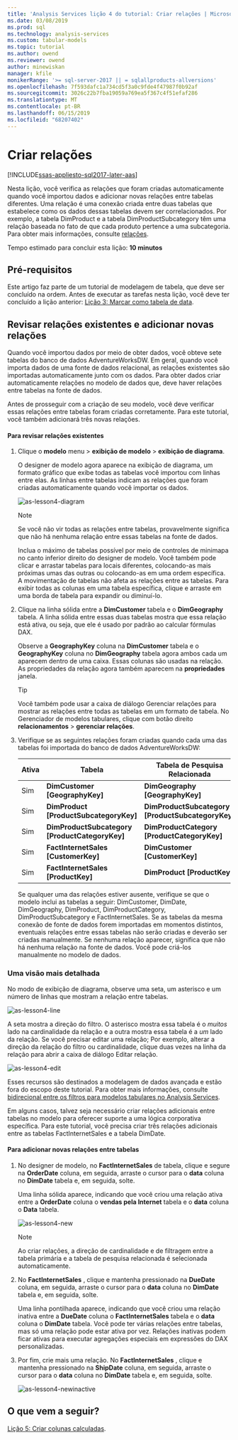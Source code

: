 ```yaml
---
title: 'Analysis Services lição 4 do tutorial: Criar relações | Microsoft Docs'
ms.date: 03/08/2019
ms.prod: sql
ms.technology: analysis-services
ms.custom: tabular-models
ms.topic: tutorial
ms.author: owend
ms.reviewer: owend
author: minewiskan
manager: kfile
monikerRange: '>= sql-server-2017 || = sqlallproducts-allversions'
ms.openlocfilehash: 7f593dafc1a734cd5f3a0c9fde4f47987f0b92af
ms.sourcegitcommit: 3026c22b7fba19059a769ea5f367c4f51efaf286
ms.translationtype: MT
ms.contentlocale: pt-BR
ms.lasthandoff: 06/15/2019
ms.locfileid: "68207402"
---
```

# <a name="create-relationships"></a>Criar relações

[!INCLUDE[ssas-appliesto-sql2017-later-aas](../../includes/ssas-appliesto-sql2017-later-aas.md)]

Nesta lição, você verifica as relações que foram criadas automaticamente quando você importou dados e adicionar novas relações entre tabelas diferentes. Uma relação é uma conexão criada entre duas tabelas que estabelece como os dados dessas tabelas devem ser correlacionados. Por exemplo, a tabela DimProduct e a tabela DimProductSubcategory têm uma relação baseada no fato de que cada produto pertence a uma subcategoria. Para obter mais informações, consulte [relações](../tabular-models/relationships-ssas-tabular.md).
  
Tempo estimado para concluir esta lição: **10 minutos**  
  
## <a name="prerequisites"></a>Pré-requisitos  

Este artigo faz parte de um tutorial de modelagem de tabela, que deve ser concluído na ordem. Antes de executar as tarefas nesta lição, você deve ter concluído a lição anterior: [Lição 3: Marcar como tabela de data](../tutorial-tabular-1400/as-lesson-3-mark-as-date-table.md). 
  
## <a name="review-existing-relationships-and-add-new-relationships"></a>Revisar relações existentes e adicionar novas relações  

Quando você importou dados por meio de obter dados, você obteve sete tabelas do banco de dados AdventureWorksDW. Em geral, quando você importa dados de uma fonte de dados relacional, as relações existentes são importadas automaticamente junto com os dados. Para obter dados criar automaticamente relações no modelo de dados que, deve haver relações entre tabelas na fonte de dados.

Antes de prosseguir com a criação de seu modelo, você deve verificar essas relações entre tabelas foram criadas corretamente. Para este tutorial, você também adicionará três novas relações.  

  
#### <a name="to-review-existing-relationships"></a>Para revisar relações existentes  
  
1.  Clique o **modelo** menu > **exibição de modelo** > **exibição de diagrama**.  

    O designer de modelo agora aparece na exibição de diagrama, um formato gráfico que exibe todas as tabelas você importou com linhas entre elas. As linhas entre tabelas indicam as relações que foram criadas automaticamente quando você importar os dados.
    
    ![as-lesson4-diagram](../tutorial-tabular-1400/media/as-lesson4-diagram.png)
  
    > [!NOTE]
    > Se você não vir todas as relações entre tabelas, provavelmente significa que não há nenhuma relação entre essas tabelas na fonte de dados.

    Inclua o máximo de tabelas possível por meio de controles de minimapa no canto inferior direito do designer de modelo. Você também pode clicar e arrastar tabelas para locais diferentes, colocando-as mais próximas umas das outras ou colocando-as em uma ordem específica. A movimentação de tabelas não afeta as relações entre as tabelas. Para exibir todas as colunas em uma tabela específica, clique e arraste em uma borda de tabela para expandir ou diminuí-lo.  
  
2.  Clique na linha sólida entre a **DimCustomer** tabela e o **DimGeography** tabela. A linha sólida entre essas duas tabelas mostra que essa relação está ativa, ou seja, que ele é usado por padrão ao calcular fórmulas DAX.  
  
    Observe a **GeographyKey** coluna na **DimCustomer** tabela e o **GeographyKey** coluna no **DimGeography** tabela agora ambos cada um aparecem dentro de uma caixa. Essas colunas são usadas na relação. As propriedades da relação agora também aparecem na **propriedades** janela.  
  
    > [!TIP]  
    > Você também pode usar a caixa de diálogo Gerenciar relações para mostrar as relações entre todas as tabelas em um formato de tabela. No Gerenciador de modelos tabulares, clique com botão direito **relacionamentos** > **gerenciar relações**.
  
3.  Verifique se as seguintes relações foram criadas quando cada uma das tabelas foi importada do banco de dados AdventureWorksDW:  
  
    |Ativa|Tabela|Tabela de Pesquisa Relacionada|  
    |----------|---------|------------------------|  
    |Sim|**DimCustomer [GeographyKey]**|**DimGeography [GeographyKey]**|  
    |Sim|**DimProduct [ProductSubcategoryKey]**|**DimProductSubcategory [ProductSubcategoryKey]**|  
    |Sim|**DimProductSubcategory [ProductCategoryKey]**|**DimProductCategory [ProductCategoryKey]**|  
    |Sim|**FactInternetSales [CustomerKey]**|**DimCustomer [CustomerKey]**|  
    |Sim|**FactInternetSales [ProductKey]**|**DimProduct [ProductKey]**|  
  
    Se qualquer uma das relações estiver ausente, verifique se que o modelo inclui as tabelas a seguir: DimCustomer, DimDate, DimGeography, DimProduct, DimProductCategory, DimProductSubcategory e FactInternetSales. Se as tabelas da mesma conexão de fonte de dados forem importadas em momentos distintos, eventuais relações entre essas tabelas não serão criadas e deverão ser criadas manualmente. Se nenhuma relação aparecer, significa que não há nenhuma relação na fonte de dados. Você pode criá-los manualmente no modelo de dados.

### <a name="take-a-closer-look"></a>Uma visão mais detalhada

No modo de exibição de diagrama, observe uma seta, um asterisco e um número de linhas que mostram a relação entre tabelas.

![as-lesson4-line](../tutorial-tabular-1400/media/as-lesson4-line.png)

A seta mostra a direção do filtro. O asterisco mostra essa tabela é o *muitos* lado na cardinalidade da relação e a outra mostra essa tabela é a *um* lado da relação. Se você precisar editar uma relação; Por exemplo, alterar a direção da relação do filtro ou cardinalidade, clique duas vezes na linha da relação para abrir a caixa de diálogo Editar relação.

![as-lesson4-edit](../tutorial-tabular-1400/media/as-lesson4-edit.png)

Esses recursos são destinados a modelagem de dados avançada e estão fora do escopo deste tutorial. Para obter mais informações, consulte [bidirecional entre os filtros para modelos tabulares no Analysis Services](../tabular-models/bi-directional-cross-filters-tabular-models-analysis-services.md).

Em alguns casos, talvez seja necessário criar relações adicionais entre tabelas no modelo para oferecer suporte a uma lógica corporativa específica. Para este tutorial, você precisa criar três relações adicionais entre as tabelas FactInternetSales e a tabela DimDate.  
  
#### <a name="to-add-new-relationships-between-tables"></a>Para adicionar novas relações entre tabelas  
  
1.  No designer de modelo, no **FactInternetSales** de tabela, clique e segure na **OrderDate** coluna, em seguida, arraste o cursor para o **data** coluna no  **DimDate** tabela e, em seguida, solte.  

    Uma linha sólida aparece, indicando que você criou uma relação ativa entre a **OrderDate** coluna o **vendas pela Internet** tabela e o **data** coluna o  **Data** tabela. 
  
      ![as-lesson4-new](../tutorial-tabular-1400/media/as-lesson4-new.png) 
  
    > [!NOTE]  
    > Ao criar relações, a direção de cardinalidade e de filtragem entre a tabela primária e a tabela de pesquisa relacionada é selecionada automaticamente.  
  
2.  No **FactInternetSales** , clique e mantenha pressionado na **DueDate** coluna, em seguida, arraste o cursor para o **data** coluna no **DimDate** tabela e, em seguida, solte.  
  
    Uma linha pontilhada aparece, indicando que você criou uma relação inativa entre a **DueDate** coluna o **FactInternetSales** tabela e o **data** coluna o  **DimDate** tabela. Você pode ter várias relações entre tabelas, mas só uma relação pode estar ativa por vez. Relações inativas podem ficar ativas para executar agregações especiais em expressões do DAX personalizadas.  
  
3.  Por fim, crie mais uma relação. No **FactInternetSales** , clique e mantenha pressionado na **ShipDate** coluna, em seguida, arraste o cursor para o **data** coluna no **DimDate** tabela e, em seguida, solte.  
    
     ![as-lesson4-newinactive](../tutorial-tabular-1400/media/as-lesson4-newinactive.png)
  
## <a name="whats-next"></a>O que vem a seguir?

[Lição 5: Criar colunas calculadas](../tutorial-tabular-1400/as-lesson-5-create-calculated-columns.md).
  
  
  
